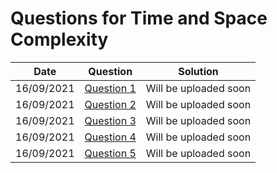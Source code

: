 # Questions for Time and Space Complexity

| Date | Question | Solution |
|------|----------|----------|
| 16/09/2021 | [Question 1](https://github.com/DSA-Marathon/DSA_Marathon/blob/main/Time_and_Space_Complexity/Questions.md#question-1) | Will be uploaded soon |
| 16/09/2021 | [Question 2](https://github.com/DSA-Marathon/DSA_Marathon/blob/main/Time_and_Space_Complexity/Questions.md#question-2) | Will be uploaded soon |
| 16/09/2021 | [Question 3](https://github.com/DSA-Marathon/DSA_Marathon/blob/main/Time_and_Space_Complexity/Questions.md#question-3) | Will be uploaded soon |
| 16/09/2021 | [Question 4](https://github.com/DSA-Marathon/DSA_Marathon/blob/main/Time_and_Space_Complexity/Questions.md#question-4) | Will be uploaded soon |
| 16/09/2021 | [Question 5](https://github.com/DSA-Marathon/DSA_Marathon/blob/main/Time_and_Space_Complexity/Questions.md#question-5) | Will be uploaded soon |